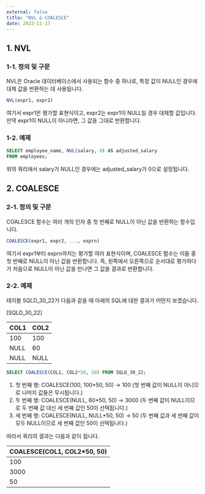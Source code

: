 ```yaml
---
external: false
title: "NVL & COALESCE"
date: 2023-11-17
---
```


## 1. NVL

### 1-1. 정의 및 구문

NVL은 Oracle 데이터베이스에서 사용되는 함수 중 하나로, 특정 값이 NULL인 경우에 대체 값을 반환하는 데 사용됩니다.

```sql
NVL(expr1, expr2)
```

여기서 expr1은 평가할 표현식이고, expr2는 expr1이 NULL일 경우 대체할 값입니다. 만약 expr1이 NULL이 아니라면, 그 값을 그대로 반환합니다.

### 1-2. 예제

```sql
SELECT employee_name, NVL(salary, 0) AS adjusted_salary
FROM employees;
```

위의 쿼리에서 salary가 NULL인 경우에는 adjusted_salary가 0으로 설정됩니다.

## 2. COALESCE

### 2-1. 정의 및 구문

COALESCE 함수는 여러 개의 인자 중 첫 번째로 NULL이 아닌 값을 반환하는 함수입니다.

```sql
COALESCE(expr1, expr2, ..., exprn)
```

여기서 expr1부터 exprn까지는 평가할 여러 표현식이며, COALESCE 함수는 이들 중 첫 번째로 NULL이 아닌 값을 반환합니다.
즉, 왼쪽에서 오른쪽으로 순서대로 평가하다가 처음으로 NULL이 아닌 값을 만나면 그 값을 결과로 반환합니다.

### 2-2. 예제

테이블 SQLD_30_22가 다음과 같을 때 아래의 SQL에 대한 결과가 어떤지 보겠습니다.

[SQLD_30_22]

| COL1 | COL2 |
|------|------|
| 100  | 100  |
| NULL | 60   |
| NULL | NULL |

```sql
SELECT COALESCE(COL1, COL2*50, 50) FROM SQLD_30_22;
```

1. 첫 번째 행: COALESCE(100, 100*50, 50) → 100 (첫 번째 값이 NULL이 아니므로 나머지 값들은 무시됩니다.)
2. 두 번째 행: COALESCE(NULL, 60*50, 50) → 3000 (두 번째 값이 NULL이므로 두 번째 값 대신 세 번째 값인 50이 선택됩니다.)
3. 세 번째 행: COALESCE(NULL, NULL*50, 50) → 50 (두 번째 값과 세 번째 값이 모두 NULL이므로 세 번째 값인 50이 선택됩니다.)

따라서 쿼리의 결과는 다음과 같이 됩니다.

| COALESCE(COL1, COL2*50, 50) |
|-----------------------------|
| 100                         |
| 3000                        |
| 50                          |
